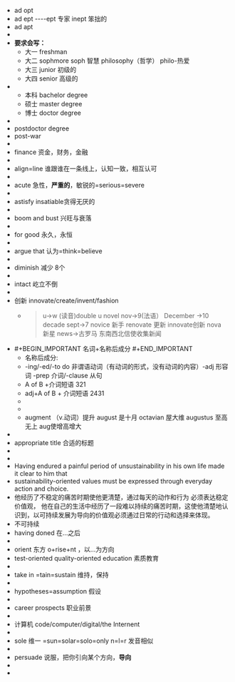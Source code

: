 - ad opt
- ad ept ----ept 专家   inept 笨拙的
- ad apt
-
- **要求会写：**
	- 大一 freshman
	- 大二 sophmore  soph 智慧 philosophy（哲学）  philo-热爱
	- 大三 junior 初级的
	- 大四 senior 高级的
-
	- 本科 bachelor degree
	- 硕士 master degree
	- 博士 doctor degree
-
- postdoctor degree
- post-war
-
- finance 资金，财务，金融
-
- align=line  谁跟谁在一条线上，认知一致，相互认可
-
- acute 急性，**严重的**，敏锐的=serious=severe
-
- astisfy insatiable贪得无厌的
-
- boom and bust 兴旺与衰落
-
- for good 永久，永恒
-
- argue that 认为=think=believe
-
- diminish 减少 8个
-
- intact 屹立不倒
-
- 创新 innovate/create/invent/fashion
	- >u->w (读音)double u
	  novel  nov->9(法语）  December ->10 decade  sept->7
	  novice 新手 renovate 更新 innovate创新  nova 新星
	  news->古罗马 东南西北信使收集新闻
- #+BEGIN_IMPORTANT
  名词+名称后成分
  #+END_IMPORTANT
	- 名称后成分:
	- -ing/-ed/-to do 非谓语动词（有动词的形式，没有动词的内容）-adj 形容词 -prep  介词/-clause 从句
	- A of B +介词短语 321
	- adj+A of B + 介词短语 2431
	-
	-
	- augment （v.动词）提升 august 是十月 octavian 屋大维 augustus 至高无上 aug使增高增大
-
- appropriate title 合适的标题
-
-
- Having endured a painful period of unsustainability in his own life made it clear to him that
- sustainability-oriented values must be expressed through everyday action and choice.
- 他经历了不稳定的痛苦时期使他更清楚，通过每天的动作和行为 必须表达稳定价值观，
  他在自己的生活中经历了一段难以持续的痛苦时期，这使他清楚地认识到，以可持续发展为导向的价值观必须通过日常的行动和选择来体现。
- 不可持续
- having doned 在...之后
-
- orient 东方 o+rise+nt ，以...为方向
- test-oriented   quality-oriented education 素质教育
-
- take in =tain=sustain 维持，保持
-
- hypotheses=assumption 假设
-
- career prospects 职业前景
-
- 计算机 code/computer/digital/the Internent
-
- sole 维一 =sun=solar=solo=only   n=l=r 发音相似
-
- persuade 说服，把你引向某个方向，**导向**
-
-